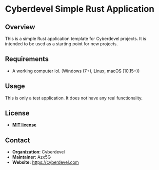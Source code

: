 # Cyberdevel Simple Rust Application

## Overview

This is a simple Rust application template for Cyberdevel projects. It is intended to be used as a starting point for new projects.

## Requirements

- A working computer lol. (Windows (7+), Linux, macOS (10.15+))

## Usage

This is only a test application. It does not have any real functionality.

## License

- **[MIT license](http://opensource.org/licenses/mit-license.php)**

## Contact

- **Organization:** Cyberdevel
- **Maintainer:** Azx5G
- **Website:** https://cyberdevel.com